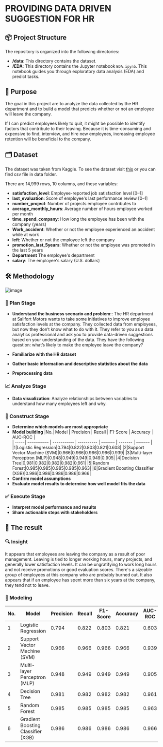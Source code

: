 # PROVIDING DATA DRIVEN SUGGESTION FOR HR 

## 📦 Project Structure

The repository is organized into the following directories:

- **/data**: This directory contains the dataset.
- **/EDA**: This directory contains the Jupyter notebook ```EDA.ipynb```. This notebook guides you through exploratory data analysis (EDA) and predict tasks.

## 🎯 Purpose
The goal in this project are to analyze the data collected by the HR department and to build a model that predicts whether or not an employee will leave the company.

If I can predict employees likely to quit, it might be possible to identify factors that contribute to their leaving. Because it is time-consuming and expensive to find, interview, and hire new employees, increasing employee retention will be beneficial to the company.
## 🗂️ Dataset
The dataset was taken from Kaggle. To see the dataset visit [this](https://www.kaggle.com/datasets/mfaisalqureshi/hr-analytics-and-job-prediction?select=HR_comma_sep.csv)  or you can find csv file in data folder.

There are 14,999 rows, 10 columns, and these variables:
- **satisfaction_level**: Employee-reported job satisfaction level [0–1]
- **last_evaluation**: Score of employee's last performance review [0–1]
- **number_project**: Number of projects employee contributes to
- **average_monthly_hours**: Average number of hours employee worked per month
- **time_spend_company**: How long the employee has been with the company (years)
- **Work_accident**: Whether or not the employee experienced an accident while at work
- **left**: Whether or not the employee left the company
- **promotion_last_5years**: Whether or not the employee was promoted in the last 5 years
- **Department** The employee's department
- **salary**: The employee's salary (U.S. dollars)
## 🛠️ Methodology
![image](https://github.com/user-attachments/assets/80e240fb-354e-4d10-9fbc-9826d01395d6)
   ### 🤔 Plan Stage
   - **Understand the business scenario and problem:**:
The HR department at Salifort Motors wants to take some initiatives to improve employee satisfaction levels at the company. They collected data from employees, but now they don’t know what to do with it. They refer to you as a data analytics professional and ask you to provide data-driven suggestions based on your understanding of the data. They have the following question: what’s likely to make the employee leave the company?

   - **Familiarize with the HR dataset**
   - **Gather basic information and descriptive statistics about the data**
   - **Preprocessing data**

   ### 📈 Analyze Stage
   - **Data visualization**:
Analyze relationships between variables to understand how many employees left and why.

   ### 🚧 Construct Stage
   - **Determine which models are most appropriate**
   - **Model building**
      |No.| Model | Precision | Recall | F1-Score | Accuracy | AUC-ROC |  
   | -----| ----------- | ----------- | ---------- | ------- | ------- | ------- |
   |1|Logistic Regression|0.794|0.822|0.803|0.821|0.603|
   |2|Support Vector Machine (SVM)|0.966|0.966|0.966|0.966|0.939|
   |3|Multi-layer Perceptron (MLP)|0.948|0.949|0.949|0.949|0.905|
   |4|Decision Tree|0.981|0.982|0.982|0.982|0.961|
   |5|Random Forest|0.985|0.985|0.985|0.985|0.963|
   |6|Gradient Boosting Classifier (XGB)|0.986|0.986|0.986|0.986|0.966|
   - **Confirm model assumptions**
   - **Evaluate model results to determine how well model fits the data**

   ### ✅ Execute Stage 
   - **Interpret model performance and results**
   - **Share actionable steps with stakeholders**
## 🎯 The result
   ### 🔍 Insight
It appears that employees are leaving the company as a result of poor management. Leaving is tied to longer working hours, many projects, and generally lower satisfaction levels. It can be ungratifying to work long hours and not receive promotions or good evaluation scores. There's a sizeable group of employees at this company who are probably burned out. It also appears that if an employee has spent more than six years at the company, they tend not to leave.

   ### 🤖 Modeling
   |No.| Model | Precision | Recall | F1-Score | Accuracy | AUC-ROC |  
   | -----| ----------- | ----------- | ---------- | ------- | ------- | ------- |
   |1|Logistic Regression|0.794|0.822|0.803|0.821|0.603|
   |2|Support Vector Machine (SVM)|0.966|0.966|0.966|0.966|0.939|
   |3|Multi-layer Perceptron (MLP)|0.948|0.949|0.949|0.949|0.905|
   |4|Decision Tree|0.981|0.982|0.982|0.982|0.961|
   |5|Random Forest|0.985|0.985|0.985|0.985|0.963|
   |6|Gradient Boosting Classifier (XGB)|0.986|0.986|0.986|0.986|0.966|
